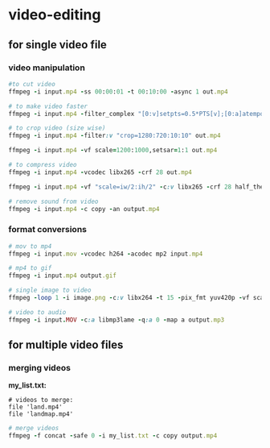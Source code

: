 # video-editing

## for single video file

### video manipulation 
```ruby
#to cut video
ffmpeg -i input.mp4 -ss 00:00:01 -t 00:10:00 -async 1 out.mp4

# to make video faster
ffmpeg -i input.mp4 -filter_complex "[0:v]setpts=0.5*PTS[v];[0:a]atempo=2[a]" -map "[v]" -map "[a]" -c:v libx264 -c:a aac out.mp4

# to crop video (size wise)
ffmpeg -i input.mp4 -filter:v "crop=1280:720:10:10" out.mp4

ffmpeg -i input.mp4 -vf scale=1200:1000,setsar=1:1 out.mp4

# to compress video
ffmpeg -i input.mp4 -vcodec libx265 -crf 28 out.mp4

ffmpeg -i input.mp4 -vf "scale=iw/2:ih/2" -c:v libx265 -crf 28 half_the_frame_size.mp4

# remove sound from video
ffmpeg -i input.mp4 -c copy -an output.mp4
```
### format conversions

```ruby
# mov to mp4
ffmpeg -i input.mov -vcodec h264 -acodec mp2 input.mp4

# mp4 to gif
ffmpeg -i input.mp4 output.gif

# single image to video
ffmpeg -loop 1 -i image.png -c:v libx264 -t 15 -pix_fmt yuv420p -vf scale=320:240 out.mp4

# video to audio
ffmpeg -i input.MOV -c:a libmp3lame -q:a 0 -map a output.mp3
```


## for multiple video files

### merging videos

**my_list.txt:**
```
# videos to merge:
file 'land.mp4'
file 'landmap.mp4'
```

```ruby
# merge videos
ffmpeg -f concat -safe 0 -i my_list.txt -c copy output.mp4
```
